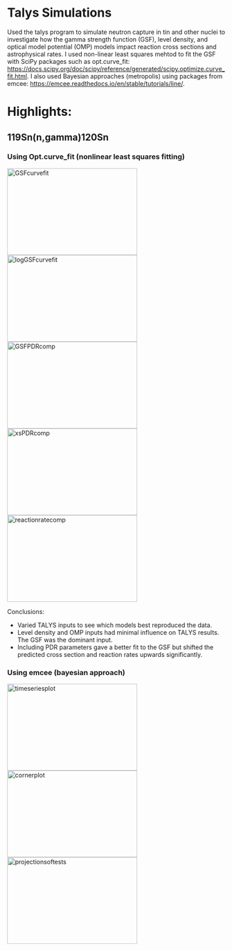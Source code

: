 # Talys Simulations
Used the talys program to simulate neutron capture in tin and other nuclei to investigate how the gamma strength function (GSF), level density, and optical model potential (OMP) models impact reaction cross sections and astrophysical rates. I used non-linear least squares mehtod to fit the GSF with SciPy packages such as opt.curve_fit: https://docs.scipy.org/doc/scipy/reference/generated/scipy.optimize.curve_fit.html. I also used Bayesian approaches (metropolis) using packages from emcee: https://emcee.readthedocs.io/en/stable/tutorials/line/. 

# Highlights:

## 119Sn(n,gamma)120Sn
### Using Opt.curve_fit (nonlinear least squares fitting)
<img src="https://github.com/user-attachments/assets/c7300b0a-27a4-4cee-850b-5b3fed8b9ff0" alt="GSFcurvefit" width="300" height="200"/>
<img src="https://github.com/user-attachments/assets/916ebc2e-15af-4152-b395-239d7676bd6d" alt="logGSFcurvefit" width="300" height="200"/>
<img src="https://github.com/user-attachments/assets/f25cb7bb-ada3-43b5-baa9-dbc80b58d955" alt="GSFPDRcomp" width="300" height="200"/>
<img src="https://github.com/user-attachments/assets/70604594-8d8e-402a-9bf4-86473b5b7792" alt="xsPDRcomp" width="300" height="200"/>
<img src="https://github.com/user-attachments/assets/d47c13fb-34b9-431a-a015-d9cc29e7bc84" alt="reactionratecomp" width="300" height="200"/>

Conclusions:
- Varied TALYS inputs to see which models best reproduced the data.
- Level density and OMP inputs had minimal influence on TALYS results. The GSF was the dominant input. 
- Including PDR parameters gave a better fit to the GSF but shifted the predicted cross section and reaction rates upwards significantly.

### Using emcee (bayesian approach)
<img src="https://github.com/user-attachments/assets/808ef26a-e5b9-4105-af2e-9316812be932" alt="timeseriesplot" width="300" height="200">
<img src="https://github.com/user-attachments/assets/3c196486-b32a-48b4-b80f-366afe4ecd3d" alt="cornerplot" width="300" height="200">
<img src="https://github.com/user-attachments/assets/59ef2780-5b91-4465-914d-63c29b30d43b" alt="projectionsoftests" width="300" height="200">
